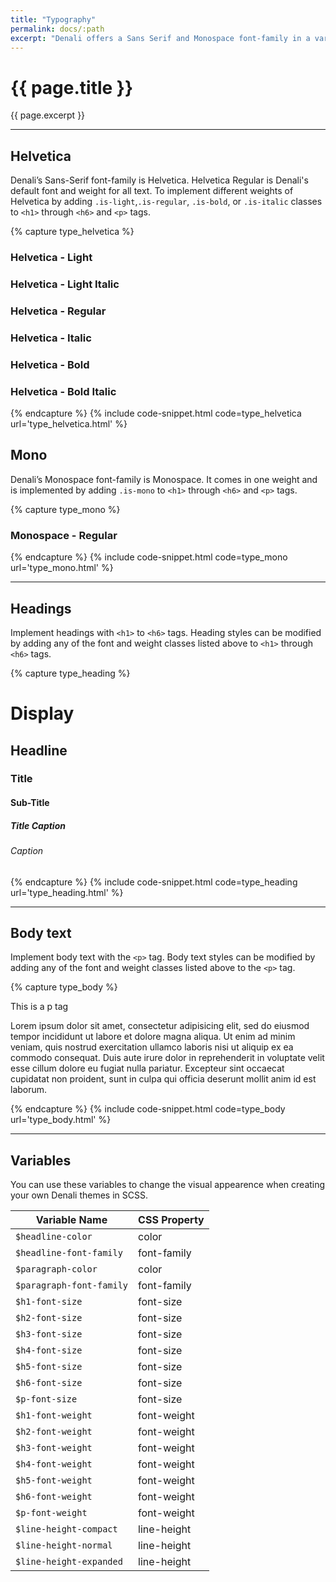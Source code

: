 ```yaml
---
title: "Typography"
permalink: docs/:path
excerpt: "Denali offers a Sans Serif and Monospace font-family in a variety of weights and heading styles."
---
```


# {{ page.title }}

{{ page.excerpt }}

---

## Helvetica

Denali’s Sans-Serif font-family is Helvetica. Helvetica Regular is Denali's default font and weight for all text. To implement different weights of Helvetica by adding `.is-light`,`.is-regular`, `.is-bold`, or `.is-italic` classes to `<h1>` through `<h6>` and `<p>` tags.

{% capture type_helvetica %}

<h3 class="is-light">Helvetica - Light</h3>
<h3 class="is-light is-italic">Helvetica - Light Italic</h3>
<h3 class="is-regular">Helvetica - Regular</h3>
<h3 class="is-italic">Helvetica - Italic</h3>
<h3 class="is-bold">Helvetica - Bold</h3>
<h3 class="is-bold is-italic">Helvetica - Bold Italic</h3>
 {% endcapture %}
{% include code-snippet.html code=type_helvetica url='type_helvetica.html' %}

## Mono

Denali’s Monospace font-family is Monospace. It comes in one weight and is implemented by adding `.is-mono` to `<h1>` through `<h6>` and `<p>` tags.

{% capture type_mono %}

<h3 class="is-mono">Monospace - Regular</h3>
 {% endcapture %}
{% include code-snippet.html code=type_mono url='type_mono.html' %}

---

## Headings

Implement headings with `<h1>` to `<h6>` tags. Heading styles can be modified by adding any of the font and weight classes listed above to `<h1>` through `<h6>` tags.

{% capture type_heading %}

<h1>Display</h1>
<h2>Headline</h2>
<h3>Title</h3>
<h4>Sub-Title</h4>
<h5 class="is-light">Title Caption</h5>
<h6 class="is-regular">Caption</h6>
 {% endcapture %}
{% include code-snippet.html code=type_heading url='type_heading.html' %}

---

## Body text

Implement body text with the `<p>` tag. Body text styles can be modified by adding any of the font and weight classes listed above to the `<p>` tag.

{% capture type_body %}

<p>This is a p tag</p>
<p>Lorem ipsum dolor sit amet, consectetur adipisicing elit, sed do eiusmod tempor incididunt ut labore et dolore magna aliqua. Ut enim ad minim veniam, quis nostrud exercitation ullamco laboris nisi ut aliquip ex ea commodo consequat. Duis aute irure dolor in reprehenderit in voluptate velit esse cillum dolore eu fugiat nulla pariatur. Excepteur sint occaecat cupidatat non proident, sunt in culpa qui officia deserunt mollit anim id est laborum.</p>
 {% endcapture %}
{% include code-snippet.html code=type_body url='type_body.html' %}

---

## Variables

You can use these variables to change the visual appearence when creating your own Denali themes in SCSS.

| Variable Name            | CSS Property |
| ------------------------ | ------------ |
| `$headline-color`        | color        |
| `$headline-font-family`  | font-family  |
| `$paragraph-color`       | color        |
| `$paragraph-font-family` | font-family  |
| `$h1-font-size`          | font-size    |
| `$h2-font-size`          | font-size    |
| `$h3-font-size`          | font-size    |
| `$h4-font-size`          | font-size    |
| `$h5-font-size`          | font-size    |
| `$h6-font-size`          | font-size    |
| `$p-font-size`           | font-size    |
| `$h1-font-weight`        | font-weight  |
| `$h2-font-weight`        | font-weight  |
| `$h3-font-weight`        | font-weight  |
| `$h4-font-weight`        | font-weight  |
| `$h5-font-weight`        | font-weight  |
| `$h6-font-weight`        | font-weight  |
| `$p-font-weight`         | font-weight  |
| `$line-height-compact`   | line-height  |
| `$line-height-normal`    | line-height  |
| `$line-height-expanded`  | line-height  |
